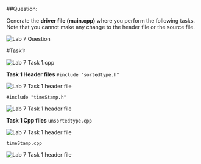 ##Question:

Generate the **driver file (main.cpp)** where you perform the following tasks. Note that you cannot make any change to
the header file or the source file.

![Lab 7 Question](https://github.com/IAFahim/CSE225/blob/master/C%2B%2B/Lab/Lab_7/Question/task.png)

#Task1:

![Lab 7 Task 1.cpp](https://github.com/IAFahim/CSE225/blob/master/C%2B%2B/Lab/Lab_7/Task_1/main.cpp.png)

**Task 1 Header files**
`#include "sortedtype.h"`

![Lab 7 Task 1 header file](https://github.com/IAFahim/CSE225/blob/master/C%2B%2B/Lab/Lab_7/Task_1/sortedtype.h.png)

`#include "timeStamp.h"`

![Lab 7 Task 1 header file](https://github.com/IAFahim/CSE225/blob/master/C%2B%2B/Lab/Lab_7/Task_1/sortedtype.h.png)

**Task 1 Cpp files**
`unsortedtype.cpp`

![Lab 7 Task 1 header file](https://github.com/IAFahim/CSE225/blob/master/C%2B%2B/Lab/Lab_7/Task_1/sortedtype.cpp.png)

`timeStamp.cpp`

![Lab 7 Task 1 header file](https://github.com/IAFahim/CSE225/blob/master/C%2B%2B/Lab/Lab_7/Task_1/sortedtype.cpp.png)